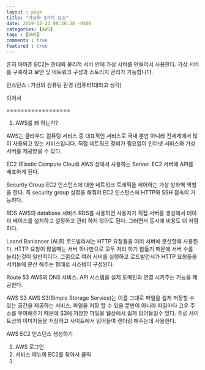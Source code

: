 ```yaml
---
layout : page
title: "가상화 3가지 요소"
date: 2019-12-23 08:26:28 -0400
categories: [AWS]
tags : [AWS]
comments : true
featured : true
---
```


흔히 아마존 EC2는 한대의 물리적 서버 안에 가상 서버를 만들어서 사용한다. 가상 서버를 구축하고 보안 및 네트워크 구성과 스토리지 관리가 가능합니다.

인스턴스 : 가상의 컴퓨팅 환경 (컴퓨터1대라고 생각)

이어서


==================
1. AWS를 왜 하는가?

AWS는 클라우드 컴퓨팅 서비스 중 대표적인 서비스로 국내 뿐만 아니라 전세계에서 많이 사용되고 있는 서비스입니다.
직접 네트워크 장비가 필요없이 인터넷 서비스와 가상 서버를 제공받을 수 있다.

EC2 (Elastic Compute Cloud)
AWS 상에서 사용하는 Server. EC2 서버에 API를 배포하게 된다.


Security Group
EC2 인스턴스에 대한 네트워크 트래픽을 제어하는 가상 방화벽 역할을 한다.
즉 security group 설정을 해줘야 EC2 인스턴스에 HTTP와 SSH 접속이 가능하다.

RDS
AWS의 database 서비스
RDS를 사용하면 사용자가 직접 서버를 생성해서 데이터 베이스를 설치하고 설정하고 관리 하지 않아도 된다.
그러면서 동시에 비용도 더 저렴하다.

Loand Banlancer (ALB)
로드발라서는 HTTP 요청들을 여러 서버에 분산할때 사용된다. HTTP 요청이 많을때는 서버 하나만으로 모두 처리 하기 힘들기 때문에 서버 수를 늘리는것이 일반적이다. 그럼으로 여러 서버를 실행하고 로드발런서가 HTTP 요청들을 서버들에 분산 해주는 형태로 시스템이 구성된다.

Route 53
AWS의 DNS 서비스.
API 시스템을 실제 도메인과 연결 시키주는 기능을 제공한다.


AWS S3
AWS S3(Simple Storage Service)는 이름 그대로 파일을 쉽게 저장할 수 있는 공간을 제공하는 서비스.
파일을 저장 할 수 있을 뿐만이 아니라 파일마다 고유 주소를 부여해주기 때문에 S3에 저장한 파일을 웹상에서 쉽게 읽어들일수 있다.
주로 사이트상의 이미지들을 저장하고 사이트에서 읽어들여 렌더링 해주는데 사용한다.


AWS EC2 인스턴스 생성하기

1. AWS 로그인
2. 서비스 메뉴의 EC2를 찾아서 클릭
3. 
